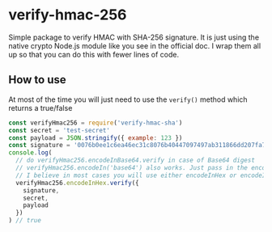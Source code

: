 # verify-hmac-256
Simple package to verify HMAC with SHA-256 signature. It is just using the native crypto Node.js module like you see in the official doc. I wrap them all up so that you can do this with fewer lines of code.

## How to use
At most of the time you will just need to use the `verify()` method which returns a true/false

```javascript
const verifyHmac256 = require('verify-hmac-sha')
const secret = 'test-secret'
const payload = JSON.stringify({ example: 123 })
const signature = '0076b0ee1c6ea46ec31c8076b40447097497ab311866dd207fa7708e7a2bcc43'
console.log(
  // do verifyHmac256.encodeInBase64.verify in case of Base64 digest
  // verifyHmac256.encodeIn('base64') also works. Just pass in the encoding you prefer
  // I believe in most cases you will use either encodeInHex or encodeInBase64
  verifyHmac256.encodeInHex.verify({
    signature,
    secret,
    payload
  })
) // true
```


